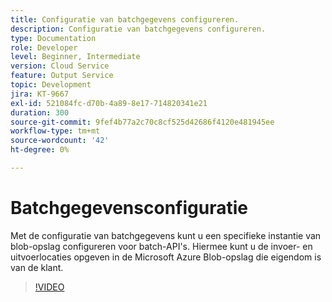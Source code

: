 ```yaml
---
title: Configuratie van batchgegevens configureren.
description: Configuratie van batchgegevens configureren.
type: Documentation
role: Developer
level: Beginner, Intermediate
version: Cloud Service
feature: Output Service
topic: Development
jira: KT-9667
exl-id: 521084fc-d70b-4a89-8e17-714820341e21
duration: 300
source-git-commit: 9fef4b77a2c70c8cf525d42686f4120e481945ee
workflow-type: tm+mt
source-wordcount: '42'
ht-degree: 0%

---
```


# Batchgegevensconfiguratie

Met de configuratie van batchgegevens kunt u een specifieke instantie van blob-opslag configureren voor batch-API&#39;s. Hiermee kunt u de invoer- en uitvoerlocaties opgeven in de Microsoft Azure Blob-opslag die eigendom is van de klant.

>[!VIDEO](https://video.tv.adobe.com/v/340128?quality=12&learn=on)

